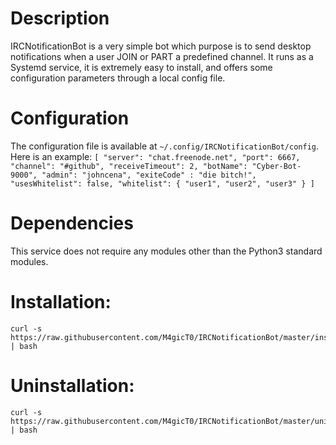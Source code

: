 # Description
IRCNotificationBot is a very simple bot which purpose is to send desktop notifications when a user JOIN or PART a predefined channel. It runs as a Systemd service, it is extremely easy to install, and offers some configuration parameters through a local config file. 

# Configuration
The configuration file is available at `~/.config/IRCNotificationBot/config`. Here is an example:
``
[
	"server": "chat.freenode.net",
	"port": 6667,
	"channel": "#github",
	"receiveTimeout": 2,
	"botName": "Cyber-Bot-9000",
	"admin": "johncena",
	"exiteCode" : "die bitch!",
	"usesWhitelist": false,
	"whitelist": {
		"user1",
		"user2",
		"user3"
	}
]
``

# Dependencies
This service does not require any modules other than the Python3 standard modules.

# Installation:

	curl -s https://raw.githubusercontent.com/M4gicT0/IRCNotificationBot/master/install.sh | bash

# Uninstallation:

	curl -s https://raw.githubusercontent.com/M4gicT0/IRCNotificationBot/master/uninstall.sh | bash


